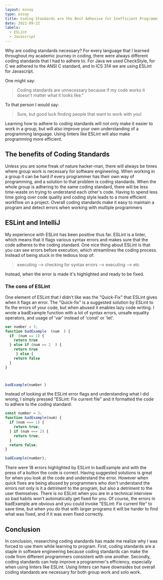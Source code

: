 ```yaml
---
layout: essay
type: essay
title: Coding Standards are the Best Adhesive for Inefficient Programming
date: 2021-09-22
labels:
  - ESLint 
  - Javascript
---
```


Why are coding standards necessary? For every language that I learned throughout my academic journey in coding, there were always different coding standards that I had to adhere to. For Java we used CheckStyle, for C we adhered to the ANSI C standard, and in ICS 314 we are using ESLint for Javascript. 

One might say: 

> Coding standards are unnecessary because if my code works it doesn't matter what it looks like."

To that person I would say: 

> Sure, but good luck finding people that want to work with you!

Learning how to adhere to coding standards will not only make it easier to work in a group, but will also improve your own understanding of a programming language. Using linters like ESLint will also make programming more efficient.


## The benefits of Coding Standards

Unless you are some freak of nature hacker-man, there will always be times where group work is necessary for software engineering. When working in a group it can be hard if every programmer has their own way of programming, and a solution to that problem is coding standards. When the whole group is adhering to the same coding standard, there will be less time-waste on trying to understand each other's code. Having to spend less time going over code quality and coding style leads to a more efficient workflow on a project. Overall coding standards make it easy to maintain a program and detect errors when working with multiple programmers


## ESLint and IntelliJ

My experience with ESLint has been positive thus far. ESLint is a linter, which means that it flags various syntax errors and makes sure that the code adheres to the coding standard. One nice thing about ESLint is that you can see errors before execution, which streamlines the coding process. Instead of being stuck in the tedious loop of: 

> executing --> checking for syntax errors --> executing --> etc

Instead, when the error is made it's highlighted and ready to be fixed. 

### The cons of ESLint

One element of ESLint that I didn't like was the "Quick-Fix" that ESLint gives when it flags an error. The "Quick-fix" is a suggested solution by ESLint to fix the errors of your code, but when abused it enables lazy code writing. I wrote a badExample function with a lot of syntax errors, unsafe equality operators, and usage of 'var' instead of 'const' or 'let'.


```javascript
var number = 3;
function badExample  (num  ) {
  if  (num == 1) {
    return true
  } else if (num == 2  ) {
    return true
     } else {
    return false
  }
}



badExample(number )
```

Instead of looking at the ESLint error flags and understanding what I did wrong, I simply pressed "ESLint: Fix current file" and it formatted the code to adhere to the coding standard: 

```javascript
const number = 3;
function badExample(num) {
  if (num === 1) {
    return true;
  } if (num === 2) {
    return true;
  }
  return false;
}

badExample(number);
```

There were 18 errors highlighted by ESLint in badExample and with the press of a button the code is correct. Having suggested solutions is great for when you look at the code and understand the error. However when quick fixes are being abused by programmers who don't understand the errors not only is it a detriment to the program, but also a detriment to the user themselves. There is no ESLint when you are in a technical interview so bad habits won't automatically get fixed for you. Of course, the errors in badExample are obvious and you could invoke "ESLint: Fix current file" to save time, but when you do that with larger programs it will be harder to find what was fixed, and if it was even fixed correctly.

## Conclusion 

In conclusion, researching coding standards has made me realize why I was forced to use them while learning to program. First, coding standards are a staple in software engineering because coding standards can make the code from different programmers consistent with one another. Secondly, coding standards can help improve a programmer's efficiency, especially when using linters like ESLint. Using linters can have downsides but overall coding standards are necessary for both group work and solo work.
